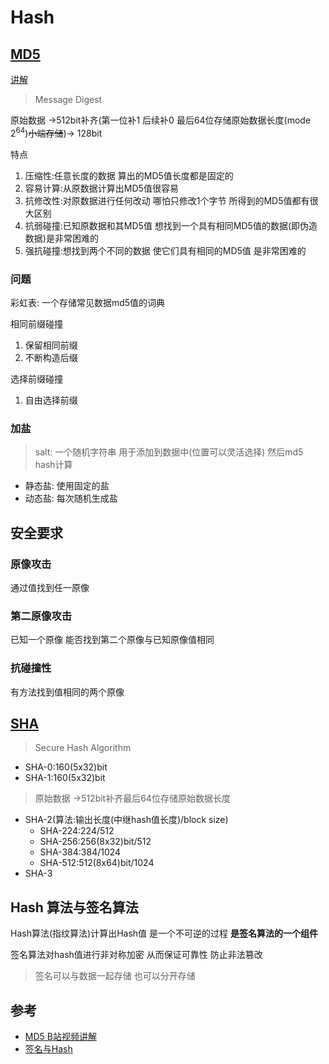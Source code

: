 # Hash

## [MD5](https://datatracker.ietf.org/doc/html/rfc1321)

[讲解](https://www.bilibili.com/video/BV1S541127qR)

> Message Digest

原始数据 ->512bit补齐(第一位补1 后续补0 最后64位存储原始数据长度(mode $2^64$)~~小端存储~~)-> 128bit

特点
1. 压缩性:任意长度的数据 算出的MD5值长度都是固定的
2. 容易计算:从原数据计算出MD5值很容易
3. 抗修改性:对原数据进行任何改动 哪怕只修改1个字节 所得到的MD5值都有很大区别
4. 抗弱碰撞:已知原数据和其MD5值 想找到一个具有相同MD5值的数据(即伪造数据)是非常困难的
5. 强抗碰撞:想找到两个不同的数据 使它们具有相同的MD5值 是非常困难的

### 问题

彩虹表: 一个存储常见数据md5值的词典

相同前缀碰撞
1. 保留相同前缀
2. 不断构造后缀

选择前缀碰撞
1. 自由选择前缀

### 加盐

> salt: 一个随机字符串 用于添加到数据中(位置可以灵活选择) 然后md5 hash计算

- 静态盐: 使用固定的盐
- 动态盐: 每次随机生成盐

## 安全要求

### 原像攻击

通过值找到任一原像

### 第二原像攻击

已知一个原像 能否找到第二个原像与已知原像值相同

### 抗碰撞性

有方法找到值相同的两个原像

## [SHA](https://zh.wikipedia.org/wiki/SHA%E5%AE%B6%E6%97%8F)

> Secure Hash Algorithm

- SHA-0:160(5x32)bit
- SHA-1:160(5x32)bit
> 原始数据 ->512bit补齐最后64位存储原始数据长度
- SHA-2(算法:输出长度(中继hash值长度)/block size)
  - SHA-224:224/512
  - SHA-256:256(8x32)bit/512
  - SHA-384:384/1024
  - SHA-512:512(8x64)bit/1024
- SHA-3

## Hash 算法与签名算法

Hash算法(指纹算法)计算出Hash值 是一个不可逆的过程 **是签名算法的一个组件**

签名算法对hash值进行非对称加密 从而保证可靠性 防止非法篡改
> 签名可以与数据一起存储 也可以分开存储

## 参考

- [MD5 B站视频讲解](https://www.bilibili.com/video/BV1S541127qR)
- [签名与Hash](https://blog.csdn.net/luo_boke/article/details/107128529)